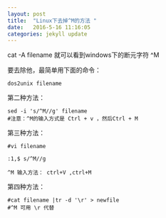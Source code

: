 ```yaml
---
layout: post
title:  "Linux下去掉^M的方法 "
date:   2016-5-16 11:16:05 
categories: jekyll update
---
```


cat -A filename 就可以看到windows下的断元字符 ^M

要去除他，最简单用下面的命令：

	dos2unix filename
 
第二种方法：
 
	sed -i 's/^M//g' filename
	#注意：^M的输入方式是 Ctrl + v ，然后Ctrl + M
 
第三种方法：
 
	#vi filename
 
	:1,$ s/^M//g

	^M 输入方法： ctrl+V ,ctrl+M
 
第四种方法：

	#cat filename |tr -d '\r' > newfile
	#^M 可用 \r 代替